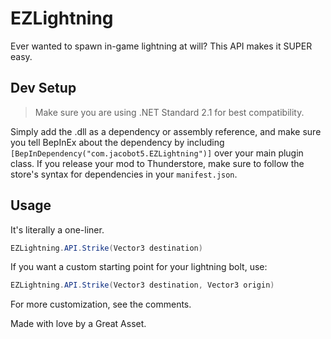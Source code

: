 # EZLightning
Ever wanted to spawn in-game lightning at will? This API makes it SUPER easy.
## Dev Setup
> Make sure you are using .NET Standard 2.1 for best compatibility.

Simply add the .dll as a dependency or assembly reference, and make sure you tell BepInEx about the dependency by including `[BepInDependency("com.jacobot5.EZLightning")]` over your main plugin class. If you release your mod to Thunderstore, make sure to follow the store's syntax for dependencies in your `manifest.json`.
## Usage
It's literally a one-liner.
``` cs
EZLightning.API.Strike(Vector3 destination)
```
If you want a custom starting point for your lightning bolt, use:
``` cs
EZLightning.API.Strike(Vector3 destination, Vector3 origin)
```
For more customization, see the comments.

Made with love by a Great Asset.
